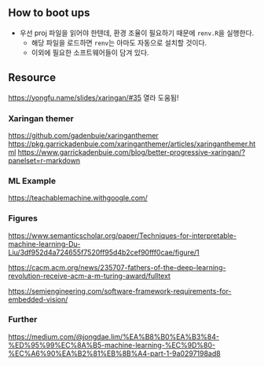 ## How to boot ups

- 우선 proj 파일을 읽어야 한텐데, 환경 조율이 필요하기 때문에 `renv.R`을 실행한다. 
    + 해당 파일을 로드하면 `renv`는 아마도 자동으로 설치할 것이다. 
    + 이외에 필요한 소프트웨어들이 담겨 있다. 

## Resource 

https://yongfu.name/slides/xaringan/#35 열라 도움됨! 

### Xaringan themer 

https://github.com/gadenbuie/xaringanthemer
https://pkg.garrickadenbuie.com/xaringanthemer/articles/xaringanthemer.html
https://www.garrickadenbuie.com/blog/better-progressive-xaringan/?panelset=r-markdown

### ML Example 

https://teachablemachine.withgoogle.com/


### Figures 

https://www.semanticscholar.org/paper/Techniques-for-interpretable-machine-learning-Du-Liu/3df952d4a724655f7520ff95d4b2cef90fff0cae/figure/1

https://cacm.acm.org/news/235707-fathers-of-the-deep-learning-revolution-receive-acm-a-m-turing-award/fulltext

https://semiengineering.com/software-framework-requirements-for-embedded-vision/


### Further 

https://medium.com/@jongdae.lim/%EA%B8%B0%EA%B3%84-%ED%95%99%EC%8A%B5-machine-learning-%EC%9D%80-%EC%A6%90%EA%B2%81%EB%8B%A4-part-1-9a0297198ad8
